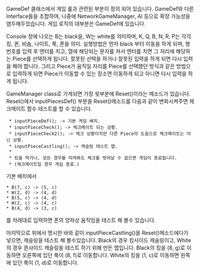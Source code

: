 GameDef 클래스에서 게임 룰과 관련된 부분이 정의 되어 있습니다.
GameDef와 다른 Interface들을 조합하여, 나중에 NetworkGameManager, AI 등으로 확장 가능성을 염두해두었습니다.
게임 로직의 대부분은 GameDef에 있습니다.

Console 창에 나오는 B는 black을, W는 white를 의미하며,
K, Q, B, N, R, P는 각각 킹, 퀸, 비숍, 나이트, 룩, 폰을 의미.
실행방법은 먼저 black 부터 이동을 하게 되며, 행번호를 입력 후 엔터를 치고, 
열에 해당되는 문자를 쳐서 엔터를 치면 그 자리에 해당하는 Piece를 선택하게 됩니다.
잘못된 선택을 하거나 잘못된 입력을 하게 되면 다시 입력을 해야 합니다.
그리고 Piece가 움직일 자리를 Piece를 선택했던 방식과 같은 방법으로 
입력하게 되면 Piece가 이동할 수 있는 장소면 이동하게 되고 아니면 다시 입력을 하게 됩니다.

GameManager class로 가게되면 가장 윗부분에 Reset()이라는 메소드가 있습니다.
Reset()에서 inputPiecesDef() 부분을
Reset()메소드를 다음과 같이 변화시켜주면
체크메이트 함수 테스트를 할 수 있습니다.

	 * inputPieceDef(); -> 기본 게임 배치.
	 * inputPieceCheck(); -> 체크메이트 되는 상황.
	 * inputPieceCheck2(); -> 체크 상황이지만 다른 Piece의 도움으로 체크메이트는 아닌 상황.
	 * inputPieceCastling(); -> 캐슬링 테스트 맵.
	 *
	 * 킹을 먹거나, 모든 경우를 따져봐도 체크를 벗어날 수 없으면 게임이 종료됩니다.
	 * (체크메이트일 경우 게임 종료.)
	 
	 
기본 배치에서 

	* B(7, c) -> (5, c)
	* W(2, d) -> (4, d)
	* B(5, c) -> (4, d)
	* W(2, c) -> (4, c)
	* B(4, d) -> (3, c)

를 차례대로 입력하면 폰의 앙파상 움직임을 테스트 해 볼수 있습니다.

마지막으로 위에서 명시한 바와 같이 inputPieceCastling()을 Reset()메소드에다가 넣으면, 캐슬링을 테스트 해 볼수있습니다.
Black의 경우 킹사이드 캐슬링이고, White의 경우 퀸사이드 캐슬링을 테스트 하기 위해 만든 맵입니다.
Black의 킹을 (8, g)로 이동하면 오른쪽에 있던 룩이 (8, f)로 이동합니다.
White의 킹을 (1, c)로 이동하면 왼쪽에 있던 룩이 (1, d)로 이동합니다.

